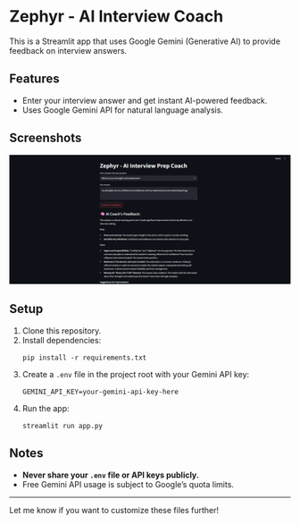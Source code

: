# Zephyr - AI Interview Coach

This is a Streamlit app that uses Google Gemini (Generative AI) to provide feedback on interview answers.

## Features

- Enter your interview answer and get instant AI-powered feedback.
- Uses Google Gemini API for natural language analysis.

## Screenshots
![App Screenshot](screenshots/zephyr3.png)

## Setup

1. Clone this repository.
2. Install dependencies:
   ```
   pip install -r requirements.txt
   ```
3. Create a `.env` file in the project root with your Gemini API key:
   ```
   GEMINI_API_KEY=your-gemini-api-key-here
   ```
4. Run the app:
   ```
   streamlit run app.py
   ```

## Notes

- **Never share your `.env` file or API keys publicly.**
- Free Gemini API usage is subject to Google’s quota limits.

---

Let me know if you want to customize these files further!
